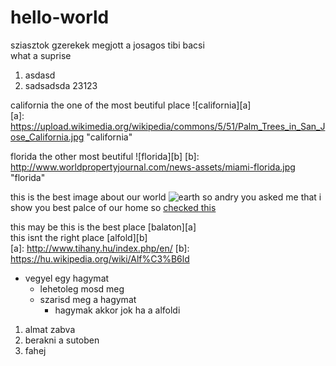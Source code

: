 # hello-world
sziasztok gzerekek megjott a josagos tibi bacsi  
what a suprise

1. asdasd
2. sadsadsda
  23123  

california the one of the most beutiful place ![california][a]  
[a]: https://upload.wikimedia.org/wikipedia/commons/5/51/Palm_Trees_in_San_Jose_California.jpg "california"

florida the other most beutiful ![florida][b] 
[b]: http://www.worldpropertyjournal.com/news-assets/miami-florida.jpg "florida" 

this is the best image about our world ![earth](http://flatplanet.sourceforge.net/maps/images/earth.jpg "earth")
so andry you asked me that i show you best palce of our home so [checked this](https://en.wikipedia.org/wiki/Hungary) 

this may be this is the best place [balaton][a]  
this isnt the right place [alfold][b]  
[a]: http://www.tihany.hu/index.php/en/
[b]: https://hu.wikipedia.org/wiki/Alf%C3%B6ld


* vegyel egy hagymat
  * lehetoleg mosd meg
  * szarisd meg a hagymat
    * hagymak akkor jok ha a alfoldi

1. almat 
  zabva
2. berakni a sutoben
3. fahej
  
